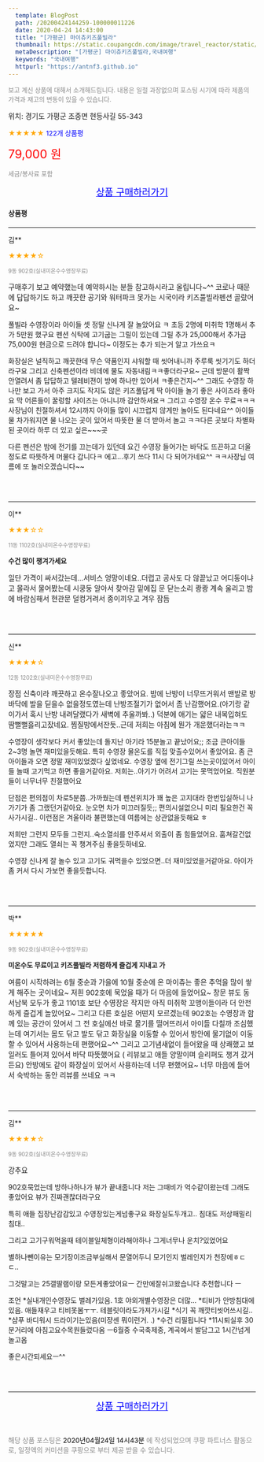 ```yaml
---
  template: BlogPost
  path: /20200424144259-100000011226
  date: 2020-04-24 14:43:00
  title: "[가평군] 마이츄키즈풀빌라"
  thumbnail: https://static.coupangcdn.com/image/travel_reactor/static/booking/image/pension/ddnayo/959042df-759b-4c0f-965a-08b28c22a894.jpg
  metaDescription: "[가평군] 마이츄키즈풀빌라,국내여행"
  keywords: "국내여행"
  httpurl: "https://antnf3.github.io"
---
```

  
<span style="color: #888;font-size:0.8rem">보고 계신 상품에 대해서 소개해드립니다.
내용은 일절 과장없으며 포스팅 시기에 따라 제품의 가격과 재고의 변동이 있을 수 있습니다.</span>
  
<span style="font-size: 0.9rem;">위치: 경기도 가평군 조종면 현등사길 55-343</span>
  
<span style="color: orange;">★★★★★</span> <span style="color: blue;font-size: 0.85rem;">122개 상품평</span>
  
<span style="color: red;font-size: 1.5rem;">79,000 원</span>
  
<span style="color: #888;font-size:0.8rem">세금/봉사료 포함</span>





<p align="center"><a href="http://me2.do/GqHxuQbL" style="font-size: 1.2rem; color: blue;">상품 구매하러가기</a></p>

#### 상품평
  
---
  
김**
    
<span style="color: orange;">★★★★☆</span>
    
<span style="color: #888;font-size:0.7rem">9동 902호(실내미온수수영장무료)</span>
    

    
<span style="font-size: 0.9rem;">구매후기 보고 예약했는데 예약하시는 분들 참고하시라고
올립니다~^^
코로나 때문에 답답하기도 하고 깨끗한 공기와 워터파크 
못가는 시국이라 키즈풀빌라펜션 골랐어요~

풀빌라 수영장이라 아이들 셋 정말 신나게 잘 놀았어요 ㅋ
초등 2명에 미취학 1명해서 추가 5만원 했구요
펜션 식탁에 고기굽는 그릴이 있는데 그릴 추가 25,000해서
추가금 75,000원 현금으로 드려야 합니다~
이정도는 추가 되는거 알고 가쓰요ㅋ

화장실은 널직하고 깨끗한데 무슨 약품인지 샤워할 때
씻어내니까 주루룩 씻기기도 하더라구요 그리고 신축펜션이라
비데에 물도 자동내림ㅋㅋ좋더라구요~
근데 방문이 활짝 안열려서 좀 답답하고 텔레비젼이
방에 하나만 있어서 ㅋ좋은건지~^^
그래도 수영장 하나만 보고 가서 아주 크지도 작지도
않은 키즈풀답게 딱 아이들 놀기 좋은 사이즈라 좋아요
막 어른들이 꿀렁할 사이즈는 아니니까 감안하셔요ㅋ
그리고 수영장 온수 무료ㅋㅋㅋ
사장님이 친절하셔서 12시까지 아이들 많이 시끄럽지 않게만
놀아도 된다네요^^
아이들 물 차가워지면 물 나오는 곳이 있어서
따뜻한 물 더 받아서 놀고 ㅋㅋ다른 곳보다
차별화 된 곳이라 하루 더 있고 싶은~~~곳

다른 펜션은 밤에 전기를 끄는데가 있던데
요긴 수영장 들어가는 바닥도 뜨끈하고 더울 정도로
따뜻하게 머물다 갑니다ㅋ
에고...후기 쓰다 11시 다 되어가네요^^
ㅋㅋ사장님 여름에 또 놀러오겠습니다~~</span>
    
<br>
<br>

---
  
이**
    
<span style="color: orange;">★★★☆☆</span>
    
<span style="color: #888;font-size:0.7rem">11동 1102호(실내미온수수영장무료)</span>
    
<span style="font-size:0.85rem">**수건 많이 챙겨가세요**</span>
    
<span style="font-size: 0.9rem;">일단 가격이 싸서갔는데...서비스 엉망이네요..더럽고 공사도 다 않끝났고 어디동이냐고 몰라서 물어봤는데 시쿵둥 알아서 찾아감
밑에집 문 닫는소리 쾅쾅 계속 울리고 밤에 바람심해서 현관문 덜컹거려서 종이끼우고 겨우 잠듬</span>
    
<br>
<br>

---
  
신**
    
<span style="color: orange;">★★★★☆</span>
    
<span style="color: #888;font-size:0.7rem">12동 1202호(실내미온수수영장무료)</span>
    

    
<span style="font-size: 0.9rem;">장점
신축이라 깨끗하고 온수잘나오고 좋았어요.
밤에 난방이 너무뜨거워서 맨발로 방바닥에 발을 딛을수 없을정도였는데
난방조절기가 없어서 좀 난감했어요.(아기랑 같이가서 혹시 난방 내려달랬다가 새벽에 추울까봐..) 덕분에 애기는 얇은 내복입혀도 땀뻘뻘흘리고잤네요.
찜질방에서잔듯..근데 저희는 아침에 뭔가 개운했더라는ㅋㅋ

수영장이 생각보다 커서 좋았는데 돌지난 아기라 15분놀고 끝났어요;;
조금 큰아이들 2~3명 놀면 재미있을듯해요.
특히 수영장 물온도를 직접 맞출수있어서 좋았어요.
좀 큰아이들과 오면 정말 재미있었겠다 싶었네요.
수영장 옆에 전기그릴 쓰는곳이있어서 아이들 놀때 고기먹고 하면 좋을거같아요.
저희는..아기가 어려서 고기는 못먹었어요.
직원분들이 너무너무 친절했어요

단점은
편의점이 차로5분쯤..가까웠는데 펜션위치가 꽤 높은 고지대라 
한번입실하니 나가기가 좀 그랬던거같아요. 눈오면 차가 미끄러질듯;;
편의시설없으니 미리 필요한건 꼭 사가시길..
이런점은 겨울이라 불편했는데 여름에는 상관없을듯해요 ㅎ

저희만 그런지 모두들 그런지..숙소열쇠를 안주셔서 외출이 좀 힘들었어요.
훔쳐갈건없었지만 그래도 열쇠는 꼭 챙겨주심 좋을듯하네요.


수영장 신나게 잘 놀수 있고 고기도 궈먹을수 있었으면..더 재미있었을거같아요.
아이가 좀 커서 다시 가보면 좋을듯합니다.</span>
    
<br>
<br>

---
  
박**
    
<span style="color: orange;">★★★★★</span>
    
<span style="color: #888;font-size:0.7rem">9동 902호(실내미온수수영장무료)</span>
    
<span style="font-size:0.85rem">**미온수도 무료이고 키즈풀빌라 저렴하게 즐겁게 지내고 가**</span>
    
<span style="font-size: 0.9rem;">여름이 시작하려는 6월 중순과 가을에 10월 중순에 온 마이츄는 좋은 추억을 많이 쌓게 해주는 곳이네요~ 저흰 902호에 묵었을 때가 더 마음에 들었어요~ 창문 뷰도 동서남북 모두가 좋고 1101호 보단 수영장은 작지만 아직 미취학 꼬맹이들이라 더 안전하게 즐겁게 놀았어요~ 그리고 다른 호실은 어떤지 모르겠는데 902호는 수영장과 함께 있는 공간이 있어서 그 전 호실에선 바로 물기를 떨어뜨려서  아이들 다칠까 조심했는데 여기서는  몸도 닦고 발도 닦고 화장실을 이동할 수 있어서 방안에 물기없이 이동할 수 있어서 사용하는데 편했어요~^^
그리고 고기냄새없이 들어왔을 때 상쾌했고 보일러도 틀어져 있어서 바닥 따뜻했어요 ( 리뷰보고 애들 양말이며 슬리퍼도  챙겨 갔거든요)
안방에도 같이 화장실이 있어서 사용하는데 너무 편했어요~
너무 마음에 들어서 숙박하는 동안 리뷰를 쓰네요 ㅋㅋ</span>
    
<br>
<br>

---
  
김**
    
<span style="color: orange;">★★★★☆</span>
    
<span style="color: #888;font-size:0.7rem">9동 902호(실내미온수수영장무료)</span>
    

    
<span style="font-size: 0.9rem;">강추요

902호묵었는데 방하나하나가 뷰가 끝내줍니다
저는 그때비가 억수같이왔는데
그래도좋았어요
뷰가 진짜괜찮더라구요

특히 애들 집장난감감있고 수영장있는게넘좋구요
화장실도두개고..
침대도 저상패밀리침대..

그리고 고기구워먹을때 테이블일체형이라해야하나
그게너무나 운치?있었어요


별하나뺀이유는 모기장이조금부실해서
문열어두니 모기인지 벌레인지가 천장에ㅎㄷㄷ..

그것말고는  25갤딸램이랑 모든게좋았어요ㅡ
간만에잘쉬고왔습니다
추천합니다
ㅡ

 조언
*실내개인수영장도 벌레가있음. 1호 야외개별수영장은 더많...
*티비가 안방침대에있음. 애들재우고 티비못봄ㅜㅜ. 테블릿이라도가져가시길
*식기 꼭 깨깟티씻어쓰시길..
*샴푸 바디워시 드라이기는있음(미쟝센 뭐이런거. .)
*수건 리필됩니다
*11시퇴실후 30분거리에 아침고요수목원들렀다옴
  ㅡ6월중 수국축제중, 계곡에서 발담그고 1시간넘게 놀고옴


좋은시간되세요ㅡ^^</span>
    
<br>
<br>


  
---
  
<p align="center"><a href="http://me2.do/GqHxuQbL" style="font-size: 1.2rem; color: blue;">상품 구매하러가기</a></p>
  
<br>
  
<span style="font-size: 0.85rem; color: #888;">해당 상품 포스팅은 <span style="color: #000;"> 2020년04월24일 14시43분 </span> 에 작성되었으며 쿠팡 파트너스 활동으로, 일정액의 커미션을 쿠팡으로 부터 제공 받을 수 있습니다.</span>